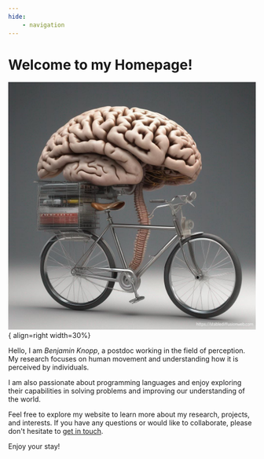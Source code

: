 ```yaml
---
hide:
    - navigation
---
```

# Welcome to my Homepage!

![a brain with spine riding a bicycle](assets/images/brainrider.png){ align=right width=30%}

Hello, I am *Benjamin Knopp*, a postdoc working in the field of perception. My research focuses on human movement and understanding how it is perceived by individuals. 

I am also passionate about programming languages and enjoy exploring their capabilities in solving problems and improving our understanding of the world.


Feel free to explore my website to learn more about my research, projects, and interests. If you have any questions or would like to collaborate, please don't hesitate to [get in touch](mailto:benjamin.knopp@example.com).

Enjoy your stay!
